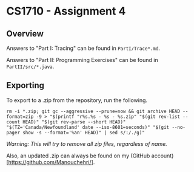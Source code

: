 # CS1710 - Assignment 4

## Overview

Answers to "Part I: Tracing" can be found in `PartI/Trace*.md`.

Answers to "Part II: Programming Exercises" can be found in `PartII/src/*.java`.

## Exporting

To export to a .zip from the repository, run the following.

`rm -i *.zip; git gc --aggressive --prune=now && git archive HEAD --format=zip -9 > "$(printf "r%s.%s - %s - %s.zip" "$(git rev-list --count HEAD)" "$(git rev-parse --short HEAD)" "$(TZ='Canada/Newfoundland' date --iso-8601=seconds)" "$(git --no-pager show -s --format='%an' HEAD)" | sed s/:/./g)"`

*Warning: This will try to remove all zip files, regardless of name.*

Also, an updated .zip can always be found on my (GitHub account)[https://github.com/Manouchehri/].